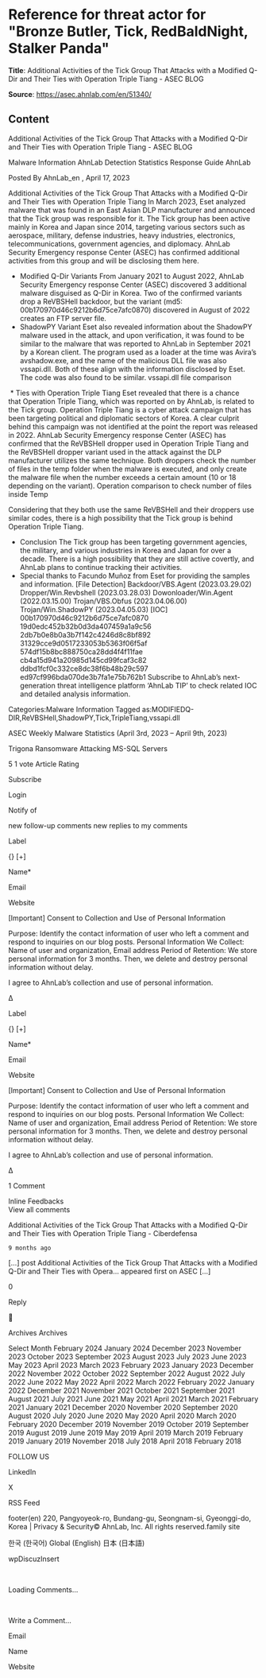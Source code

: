 # Reference for threat actor for "Bronze Butler, Tick, RedBaldNight, Stalker Panda"

**Title**: Additional Activities of the Tick Group That Attacks with a Modified Q-Dir and Their Ties with Operation Triple Tiang - ASEC BLOG

**Source**: https://asec.ahnlab.com/en/51340/

## Content


















Additional Activities of the Tick Group That Attacks with a Modified Q-Dir and Their Ties with Operation Triple Tiang - ASEC BLOG





































































 

Malware Information
AhnLab Detection
Statistics
Response Guide
AhnLab
 














Posted By AhnLab_en  , April 17, 2023 

Additional Activities of the Tick Group That Attacks with a Modified Q-Dir and Their Ties with Operation Triple Tiang 
In March 2023, Eset analyzed malware that was found in an East Asian DLP manufacturer and announced that the Tick group was responsible for it.
The Tick group has been active mainly in Korea and Japan since 2014, targeting various sectors such as aerospace, military, defense industries, heavy industries, electronics, telecommunications, government agencies, and diplomacy.
AhnLab Security Emergency response Center (ASEC) has confirmed additional activities from this group and will be disclosing them here.
* Modified Q-Dir Variants
From January 2021 to August 2022, AhnLab Security Emergency response Center (ASEC) discovered 3 additional malware disguised as Q-Dir in Korea.
Two of the confirmed variants drop a ReVBSHell backdoor, but the variant (md5: 00b170970d46c9212b6d75ce7afc0870) discovered in August of 2022 creates an FTP server file.
* ShadowPY Variant
Eset also revealed information about the ShadowPY malware used in the attack, and upon verification, it was found to be similar to the malware that was reported to AhnLab in September 2021 by a Korean client.
The program used as a loader at the time was Avira’s avshadow.exe, and the name of the malicious DLL file was also vssapi.dll. Both of these align with the information disclosed by Eset.
The code was also found to be similar.
vssapi.dll file comparison

 * Ties with Operation Triple Tiang
Eset revealed that there is a chance that Operation Triple Tiang, which was reported on by AhnLab, is related to the Tick group.
Operation Triple Tiang is a cyber attack campaign that has been targeting political and diplomatic sectors of Korea. A clear culprit behind this campaign was not identified at the point the report was released in 2022.
AhnLab Security Emergency response Center (ASEC) has confirmed that the ReVBSHell dropper used in Operation Triple Tiang and the ReVBSHell dropper variant used in the attack against the DLP manufacturer utilizes the same technique.
Both droppers check the number of files in the temp folder when the malware is executed, and only create the malware file when the number exceeds a certain amount (10 or 18 depending on the variant).
Operation comparison to check number of files inside Temp

Considering that they both use the same ReVBSHell and their droppers use similar codes, there is a high possibility that the Tick group is behind Operation Triple Tiang.
* Conclusion
The Tick group has been targeting government agencies, the military, and various industries in Korea and Japan for over a decade. There is a high possibility that they are still active covertly, and AhnLab plans to continue tracking their activities.
* Special thanks to Facundo Muñoz from Eset for providing the samples and information.
[File Detection]
Backdoor/VBS.Agent (2023.03.29.02)
Dropper/Win.Revbshell (2023.03.28.03)
Dowonloader/Win.Agent (2022.03.15.00)
Trojan/VBS.Obfus (2023.04.06.00)
Trojan/Win.ShadowPY (2023.04.05.03)
[IOC]
00b170970d46c9212b6d75ce7afc0870
19d0edc452b32b0d3da407459a1a9c56
2db7b0e8b0a3b7f142c4246d8c8bf892
31329cce9d0517233053b5363f06f5af
574df15b8bc888750ca28dd4f4f11fae
cb4a15d941a20985d145cd99fcaf3c82
ddbd1fcf0c332ce8dc38f6b48b29c597
ed97cf996bda070de3b7fa1e75b762b1
Subscribe to AhnLab’s next-generation threat intelligence platform ‘AhnLab TIP’ to check related IOC and detailed analysis information.


Categories:Malware Information 
Tagged as:MODIFIEDQ-DIR,ReVBSHell,ShadowPY,Tick,TripleTiang,vssapi.dll 




ASEC Weekly Malware Statistics (April 3rd, 2023 – April 9th, 2023) 

Trigona Ransomware Attacking MS-SQL Servers 







5
1
vote
Article Rating

 





 Subscribe




 Login 




Notify of 


new follow-up comments
new replies to my comments








 







 


Label












{}
[+]

 















Name*





Email





Website






[Important] Consent to Collection and Use of Personal Information


Purpose: Identify the contact information of user who left a comment and respond to inquiries on our blog posts.
Personal Information We Collect: Name of user and organization, Email address
Period of Retention: We store personal information for 3 months. Then, we delete and destroy personal information without delay.

 



I agree to AhnLab’s collection and use of personal information.




















Δ 










 


Label












{}
[+]

 















Name*





Email





Website






[Important] Consent to Collection and Use of Personal Information


Purpose: Identify the contact information of user who left a comment and respond to inquiries on our blog posts.
Personal Information We Collect: Name of user and organization, Email address
Period of Retention: We store personal information for 3 months. Then, we delete and destroy personal information without delay.

 



I agree to AhnLab’s collection and use of personal information.




















Δ 






1 Comment                    









 Inline Feedbacks                    
View all comments











Additional Activities of the Tick Group That Attacks with a Modified Q-Dir and Their Ties with Operation Triple Tiang - Ciberdefensa



    9 months ago













[…] post Additional Activities of the Tick Group That Attacks with a Modified Q-Dir and Their Ties with Opera… appeared first on ASEC […]






0






Reply




 













Archives Archives

Select Month
 February 2024 
 January 2024 
 December 2023 
 November 2023 
 October 2023 
 September 2023 
 August 2023 
 July 2023 
 June 2023 
 May 2023 
 April 2023 
 March 2023 
 February 2023 
 January 2023 
 December 2022 
 November 2022 
 October 2022 
 September 2022 
 August 2022 
 July 2022 
 June 2022 
 May 2022 
 April 2022 
 March 2022 
 February 2022 
 January 2022 
 December 2021 
 November 2021 
 October 2021 
 September 2021 
 August 2021 
 July 2021 
 June 2021 
 May 2021 
 April 2021 
 March 2021 
 February 2021 
 January 2021 
 December 2020 
 November 2020 
 September 2020 
 August 2020 
 July 2020 
 June 2020 
 May 2020 
 April 2020 
 March 2020 
 February 2020 
 December 2019 
 November 2019 
 October 2019 
 September 2019 
 August 2019 
 June 2019 
 May 2019 
 April 2019 
 March 2019 
 February 2019 
 January 2019 
 November 2018 
 July 2018 
 April 2018 
 February 2018 


FOLLOW US


LinkedIn   


X   


RSS Feed   









footer(en) 220, Pangyoyeok-ro, Bundang-gu, Seongnam-si, Gyeonggi-do, Korea | Privacy & Security© AhnLab, Inc. All rights reserved.family site


한국 (한국어)
Global (English)
日本 (日本語)
 




wpDiscuzInsert 









 




















































































Loading Comments...



 


Write a Comment...




Email



Name



Website















































































































































































































































